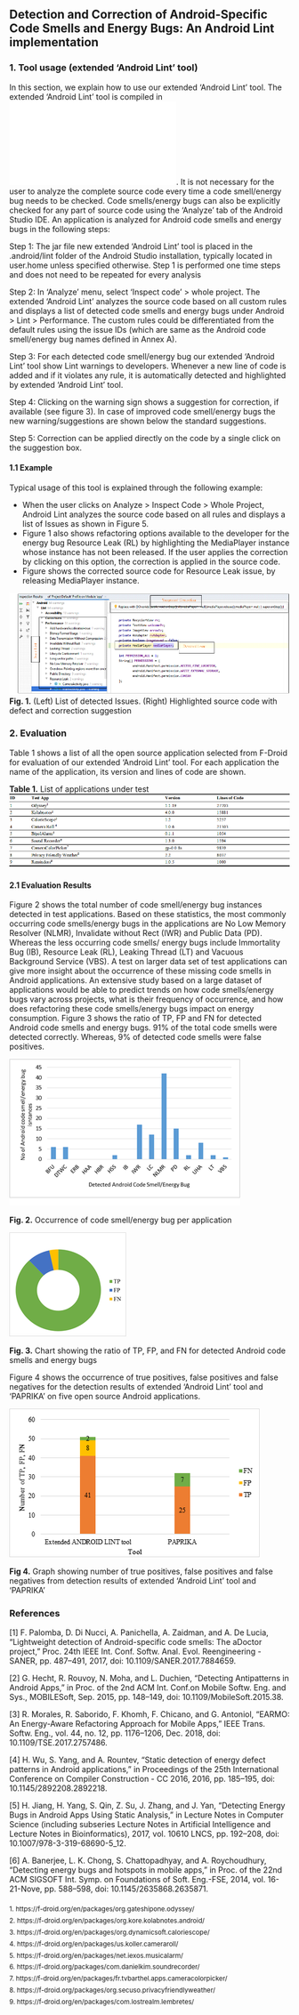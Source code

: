 ## Detection and Correction of Android-Specific Code Smells and Energy Bugs: An Android Lint implementation 

### 1.	Tool usage (extended ‘Android Lint’ tool)

In this section, we explain how to use our extended ‘Android Lint’ tool. The extended ‘Android Lint’ tool is compiled in ![Jar file](mylibrary.jar). It is not necessary for the user to analyze the complete source code every time a code smell/energy bug needs to be checked. Code smells/energy bugs can also be explicitly checked for any part of source code using the ‘Analyze’ tab of the Android Studio IDE. 
 An application is analyzed for Android code smells and energy bugs in the following steps: 

Step 1: The jar file new extended ‘Android Lint’ tool is placed in the .android/lint folder of the Android Studio installation, typically located in user.home unless specified otherwise. Step 1 is performed one time steps and does not need to be repeated for every analysis

Step 2:  In ‘Analyze’ menu, select ‘Inspect code’ > whole project. The extended ‘Android Lint’ analyzes the source code based on all custom rules and displays a list of detected code smells and energy bugs under Android > Lint > Performance. The custom rules could be differentiated from the default rules using the issue IDs (which are same as the Android code smell/energy bug names defined in Annex A).

Step 3: For each detected code smell/energy bug our extended ‘Android Lint’ tool show Lint warnings to developers. Whenever a new line of code is added and if it violates any rule, it is automatically detected and highlighted by extended ‘Android Lint’ tool.

Step 4: Clicking on the warning sign shows a suggestion for correction, if available (see figure 3). In case of improved code smell/energy bugs the new warning/suggestions are shown below the standard suggestions.

Step 5: Correction can be applied directly on the code by a single click on the suggestion box.

#### 1.1 Example

Typical usage of this tool is explained through the following example:
* When the user clicks on Analyze > Inspect Code > Whole Project, Android Lint analyzes the source code based on all rules and displays a list of Issues as shown in Figure 5. 
* Figure 1 also shows refactoring options available to the developer for the energy bug Resource Leak (RL) by highlighting the MediaPlayer instance whose instance has not been released. If the user applies the correction by clicking on this option, the correction is applied in the source code.
* Figure shows the corrected source code for Resource Leak issue, by releasing MediaPlayer instance.

![](images/Fig1.png)
**Fig. 1.**  (Left) List of detected Issues. (Right) Highlighted source code with defect and correction suggestion

### 2.	Evaluation 

Table 1 shows a list of all the open source application selected from F-Droid for evaluation of our extended ‘Android Lint’ tool. For each application the name of the application, its version and lines of code are shown.

**Table 1.** List of applications under test
![](images/Table1.png)  
  
#### 2.1	Evaluation Results

Figure 2 shows the total number of code smell/energy bug instances detected in test applications. Based on these statistics, the most commonly occurring code smells/energy bugs in the applications are No Low Memory Resolver (NLMR), Invalidate without Rect (IWR) and Public Data (PD). Whereas the less occurring code smells/ energy bugs include Immortality Bug (IB), Resource Leak (RL), Leaking Thread (LT) and Vacuous Background Service (VBS). A test on larger data set of test applications can give more insight about the occurrence of these missing code smells in Android applications. An extensive study based on a large dataset of applications would be able to predict trends on how code smells/energy bugs vary across projects, what is their frequency of occurrence, and how does refactoring these code smells/energy bugs impact on energy consumption.  Figure 3 shows the ratio of TP, FP and FN for detected Android code smells and energy bugs. 91% of the total code smells were detected correctly. Whereas, 9% of detected code smells were false positives.  
 
 ![](images/Fig2.png)
 
**Fig. 2.** Occurrence of code smell/energy bug per application
 
 ![](images/Fig3.png)
 
**Fig. 3.** Chart showing the ratio of TP, FP, and FN for detected Android code smells and energy bugs

Figure 4 shows the occurrence of true positives, false positives and false negatives for the detection results of extended ‘Android Lint’ tool and ‘PAPRIKA’ on five open source Android applications. 

 
![](images/Fig4.png)

**Fig 4.** Graph showing number of true positives, false positives and false negatives from detection results of extended ‘Android Lint’ tool and ‘PAPRIKA’

### References 

[1]	F. Palomba, D. Di Nucci, A. Panichella, A. Zaidman, and A. De Lucia, “Lightweight detection of Android-specific code smells: The aDoctor project,” Proc. 24th IEEE Int. Conf. Softw. Anal. Evol. Reengineering - SANER, pp. 487–491, 2017, doi: 10.1109/SANER.2017.7884659.

[2]	G. Hecht, R. Rouvoy, N. Moha, and L. Duchien, “Detecting Antipatterns in Android Apps,” in Proc. of the 2nd ACM Int. Conf.on Mobile Softw. Eng. and Sys., MOBILESoft, Sep. 2015, pp. 148–149, doi: 10.1109/MobileSoft.2015.38.

[3]	R. Morales, R. Saborido, F. Khomh, F. Chicano, and G. Antoniol, “EARMO: An Energy-Aware Refactoring Approach for Mobile Apps,” IEEE Trans. Softw. Eng., vol. 44, no. 12, pp. 1176–1206, Dec. 2018, doi: 10.1109/TSE.2017.2757486.

[4]	H. Wu, S. Yang, and A. Rountev, “Static detection of energy defect patterns in Android applications,” in Proceedings of the 25th International Conference on Compiler Construction - CC 2016, 2016, pp. 185–195, doi: 10.1145/2892208.2892218.

[5]	H. Jiang, H. Yang, S. Qin, Z. Su, J. Zhang, and J. Yan, “Detecting Energy Bugs in Android Apps Using Static Analysis,” in Lecture Notes in Computer Science (including subseries Lecture Notes in Artificial Intelligence and Lecture Notes in Bioinformatics), 2017, vol. 10610 LNCS, pp. 192–208, doi: 10.1007/978-3-319-68690-5_12.

[6]	A. Banerjee, L. K. Chong, S. Chattopadhyay, and A. Roychoudhury, “Detecting energy bugs and hotspots in mobile apps,” in Proc. of the 22nd ACM SIGSOFT Int. Symp. on Foundations of Soft. Eng.-FSE, 2014, vol. 16-21-Nove, pp. 588–598, doi: 10.1145/2635868.2635871.


<html>
<sub>
  1. https://f-droid.org/en/packages/org.gateshipone.odyssey/   </br>
  2. https://f-droid.org/en/packages/org.kore.kolabnotes.android/ </br>
  3. https://f-droid.org/en/packages/org.dynamicsoft.caloriescope/ </br>
  4. https://f-droid.org/en/packages/us.koller.cameraroll/ </br>
  5. https://f-droid.org/en/packages/net.iexos.musicalarm/ </br>
  6. https://f-droid.org/packages/com.danielkim.soundrecorder/ </br>
  7. https://f-droid.org/en/packages/fr.tvbarthel.apps.cameracolorpicker/ </br>
  8. https://f-droid.org/packages/org.secuso.privacyfriendlyweather/ </br>
  9. https://f-droid.org/en/packages/com.lostrealm.lembretes/ </br>
  </sub>
</html>

